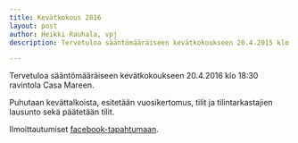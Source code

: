 ```yaml
---
title: Kevätkokous 2016
layout: post
author: Heikki Rauhala, vpj
description: Tervetuloa sääntömääräiseen kevätkokoukseen 20.4.2015 klo 18:30. Puhutaan kevättalkoista, esitetään vuosikertomus, tilit ja tilintarkastajien lausunto sekä päätetään tilit.

---
```


Tervetuloa sääntömääräiseen kevätkokoukseen <time datetime="2016-04-20 18:30">20.4.2016 klo 18:30</time> ravintola Casa Mareen.

Puhutaan kevättalkoista, esitetään vuosikertomus, tilit ja tilintarkastajien lausunto sekä päätetään tilit.

Ilmoittautumiset [facebook-tapahtumaan](https://www.facebook.com/events/1722330948006653/).
